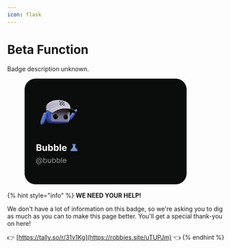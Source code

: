 ```yaml
---
icon: flask
---
```


# Beta Function

Badge description unknown.

<figure><img src="../../.gitbook/assets/Badge Preview - Beta Function.png" alt="" width="375"><figcaption></figcaption></figure>

{% hint style="info" %}
**WE NEED YOUR HELP!**

We don't have a lot of information on this badge, so we're asking you to dig as much as you can to make this page better. You'll get a special thank-you on here!

👉 [https://tally.so/r/31v1Kg](https://robbies.site/uTUPJm) 👈
{% endhint %}
